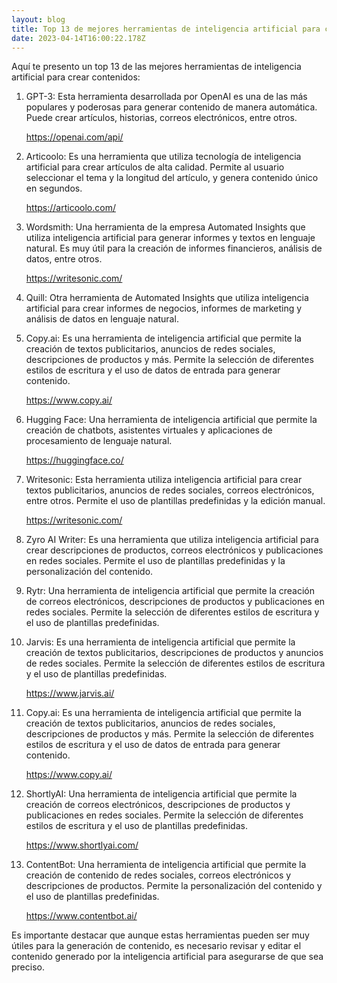 ```yaml
---
layout: blog
title: Top 13 de mejores herramientas de inteligencia artificial para crear contenidos
date: 2023-04-14T16:00:22.178Z
---
```

<!--StartFragment-->

Aquí te presento un top 13 de las mejores herramientas de inteligencia artificial para crear contenidos:

1. GPT-3: Esta herramienta desarrollada por OpenAI es una de las más populares y poderosas para generar contenido de manera automática. Puede crear artículos, historias, correos electrónicos, entre otros. 

   <!--StartFragment-->

   <https://openai.com/api/>

   <!--EndFragment-->
2. Articoolo: Es una herramienta que utiliza tecnología de inteligencia artificial para crear artículos de alta calidad. Permite al usuario seleccionar el tema y la longitud del artículo, y genera contenido único en segundos.

   <!--StartFragment-->

   <https://articoolo.com/>

   <!--EndFragment-->
3. Wordsmith: Una herramienta de la empresa Automated Insights que utiliza inteligencia artificial para generar informes y textos en lenguaje natural. Es muy útil para la creación de informes financieros, análisis de datos, entre otros.

   <!--StartFragment-->

   <https://writesonic.com/>

   <!--EndFragment-->
4. Quill: Otra herramienta de Automated Insights que utiliza inteligencia artificial para crear informes de negocios, informes de marketing y análisis de datos en lenguaje natural.
5. Copy.ai: Es una herramienta de inteligencia artificial que permite la creación de textos publicitarios, anuncios de redes sociales, descripciones de productos y más. Permite la selección de diferentes estilos de escritura y el uso de datos de entrada para generar contenido.

   <!--StartFragment-->

   <https://www.copy.ai/>

   <!--EndFragment-->
6. Hugging Face: Una herramienta de inteligencia artificial que permite la creación de chatbots, asistentes virtuales y aplicaciones de procesamiento de lenguaje natural.

   <!--StartFragment-->

   <https://huggingface.co/>

   <!--EndFragment-->
7. Writesonic: Esta herramienta utiliza inteligencia artificial para crear textos publicitarios, anuncios de redes sociales, correos electrónicos, entre otros. Permite el uso de plantillas predefinidas y la edición manual.

   <!--StartFragment-->

   <https://writesonic.com/>

   <!--EndFragment-->
8. Zyro AI Writer: Es una herramienta que utiliza inteligencia artificial para crear descripciones de productos, correos electrónicos y publicaciones en redes sociales. Permite el uso de plantillas predefinidas y la personalización del contenido.
9. Rytr: Una herramienta de inteligencia artificial que permite la creación de correos electrónicos, descripciones de productos y publicaciones en redes sociales. Permite la selección de diferentes estilos de escritura y el uso de plantillas predefinidas.
10. Jarvis: Es una herramienta de inteligencia artificial que permite la creación de textos publicitarios, descripciones de productos y anuncios de redes sociales. Permite la selección de diferentes estilos de escritura y el uso de plantillas predefinidas.

    <!--StartFragment-->

    <https://www.jarvis.ai/>

    <!--EndFragment-->
11. Copy.ai: Es una herramienta de inteligencia artificial que permite la creación de textos publicitarios, anuncios de redes sociales, descripciones de productos y más. Permite la selección de diferentes estilos de escritura y el uso de datos de entrada para generar contenido.

    <!--StartFragment-->

    <https://www.copy.ai/>

    <!--EndFragment-->
12. ShortlyAI: Una herramienta de inteligencia artificial que permite la creación de correos electrónicos, descripciones de productos y publicaciones en redes sociales. Permite la selección de diferentes estilos de escritura y el uso de plantillas predefinidas.

    <!--StartFragment-->

    <https://www.shortlyai.com/>

    <!--EndFragment-->
13. ContentBot: Una herramienta de inteligencia artificial que permite la creación de contenido de redes sociales, correos electrónicos y descripciones de productos. Permite la personalización del contenido y el uso de plantillas predefinidas.

    <!--StartFragment-->

    <https://www.contentbot.ai/>

    <!--EndFragment-->

Es importante destacar que aunque estas herramientas pueden ser muy útiles para la generación de contenido, es necesario revisar y editar el contenido generado por la inteligencia artificial para asegurarse de que sea preciso.

<!--EndFragment-->